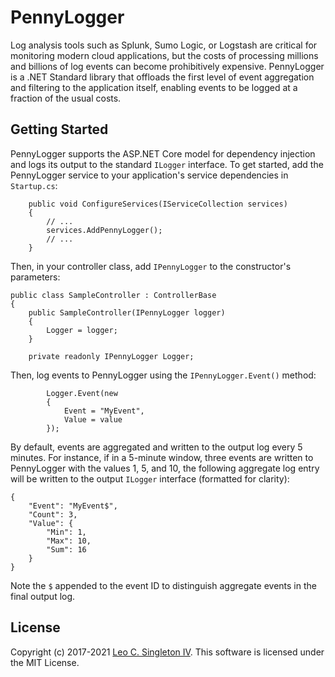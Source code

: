 # PennyLogger

Log analysis tools such as Splunk, Sumo Logic, or Logstash are critical for monitoring modern cloud applications, but
the costs of processing millions and billions of log events can become prohibitively expensive. PennyLogger is a .NET
Standard library that offloads the first level of event aggregation and filtering to the application itself, enabling
events to be logged at a fraction of the usual costs.


## Getting Started

PennyLogger supports the ASP.NET Core model for dependency injection and logs its output to the standard `ILogger`
interface. To get started, add the PennyLogger service to your application's service dependencies in `Startup.cs`:

```
    public void ConfigureServices(IServiceCollection services)
    {
        // ...
        services.AddPennyLogger();
        // ...
    }
```

Then, in your controller class, add `IPennyLogger` to the constructor's parameters:
```
public class SampleController : ControllerBase
{
    public SampleController(IPennyLogger logger)
    {
        Logger = logger;
    }

    private readonly IPennyLogger Logger;
```

Then, log events to PennyLogger using the `IPennyLogger.Event()` method:
```
        Logger.Event(new
        {
            Event = "MyEvent",
            Value = value
        });
```

By default, events are aggregated and written to the output log every 5 minutes. For instance, if in a 5-minute window,
three events are written to PennyLogger with the values 1, 5, and 10, the following aggregate log entry will be written
to the output `ILogger` interface (formatted for clarity):

```
{
    "Event": "MyEvent$",
    "Count": 3,
    "Value": {
        "Min": 1,
        "Max": 10,
        "Sum": 16
    }
}
```

Note the `$` appended to the event ID to distinguish aggregate events in the final output log.


## License
Copyright (c) 2017-2021 [Leo C. Singleton IV](https://www.leosingleton.com/).
This software is licensed under the MIT License.
